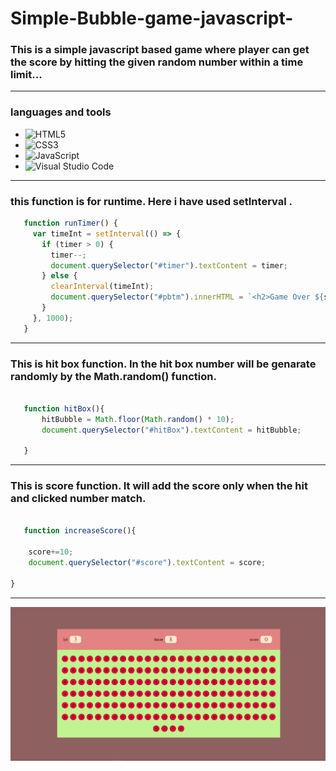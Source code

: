 # Simple-Bubble-game-javascript-

### This is a simple javascript based game where player can get the score by hitting the given random number within a time limit...

--- 
### languages and tools 
   - ![HTML5](https://img.shields.io/badge/html5-%23E34F26.svg?style=for-the-badge&logo=html5&logoColor=white)
   - ![CSS3](https://img.shields.io/badge/css3-%231572B6.svg?style=for-the-badge&logo=css3&logoColor=white)
   - ![JavaScript](https://img.shields.io/badge/javascript-%23323330.svg?style=for-the-badge&logo=javascript&logoColor=%23F7DF1E)
   - ![Visual Studio Code](https://img.shields.io/badge/Visual%20Studio%20Code-0078d7.svg?style=for-the-badge&logo=visual-studio-code&logoColor=white)

--- 

### this function is for runtime. Here i have used setInterval .

```js
   function runTimer() {
     var timeInt = setInterval(() => {
       if (timer > 0) {
         timer--;
         document.querySelector("#timer").textContent = timer;
       } else {
         clearInterval(timeInt);
         document.querySelector("#pbtm").innerHTML = `<h2>Game Over ${score}</h2>`;
       }
     }, 1000);
   }

```
---

### This is hit box function. In the hit box number will be genarate randomly by the Math.random() function.

```js

   function hitBox(){
       hitBubble = Math.floor(Math.random() * 10);
       document.querySelector("#hitBox").textContent = hitBubble;
       
   }

```

---

### This is score function. It will add the score only when the hit and clicked number match.

```js

   function increaseScore(){
   
    score+=10;
    document.querySelector("#score").textContent = score;
     
}

```

---

<img src="./bubble.png">
   



     


